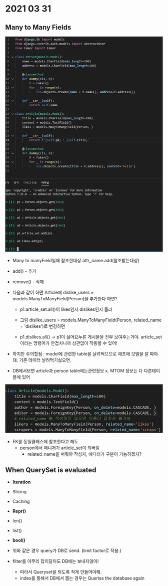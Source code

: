 # 2021 03 31



## Many to Many Fields

![image-20210331132415579](2021_03_31.assets/image-20210331132415579.png)

- Many to manyField일때 참조한대상.attr_name.add(참조받는대상)
- add() - 추가
- remove() - 삭제



- 다음과 같이 하면 Article에 dislike_users = models.ManyToManyField(Person)을 추가한다 하면?

  - p1.article_set.all()이 likes인지 dislikes인지 몰라

  - 그럼 dislike_users = models.ManyToManyField(Person, related_name = 'dislikes')로 변경하면

  - p1.dislikes.all() -> p1이 싫어요누른 게시물을 전부 보여주는거야. article_set이라는 명령어가 안겹치니까 상관없이 작동할 수 있어!

    

- 하지만 주의할점 : model에 관련한 table을 날려먹으므로 애초에 모델을 잘 짜야돼. 기존 데이터 날려먹기싫으면.

- DB에서보면 article과 person table에는관련정보 x. MTOM 정보는 다 다른테이블에 있어



![image-20210331134618086](2021_03_31.assets/image-20210331134618086.png)

- FK를 동일클래스에 참조한다고 해도
  - person에서 매니저가 article_set이 되버림
    - related_name을 써줘야 작성자, 에디터가 구분이 가능하겠지?





## When QuerySet is evaluated

- **Iteration**
- Slicing
- Caching
- **Repr()**
- len()
- list()
- **bool()**



- 위와 같은 경우 query가 DB로 send. (limit factor로 작용.)
- filter를 아무리 많이달아도 DB에는 보내지않아!
  - 따라서 Queryset을 되도록 적게 만들어야해.
  - index를 통해서 DB에서 뽑는 경우는 Queries the database again